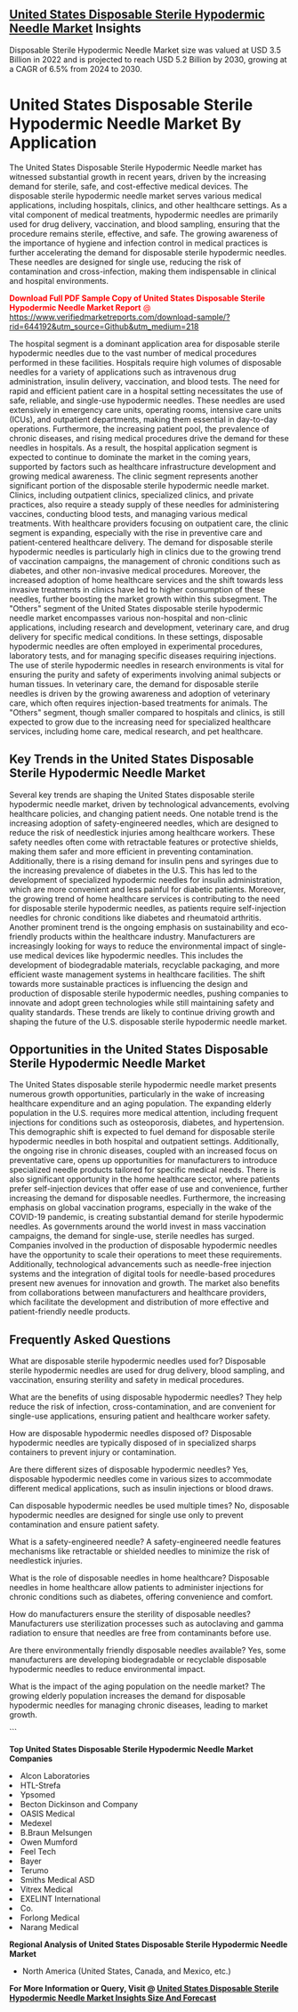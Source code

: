 <h2><a href="https://www.verifiedmarketreports.com/download-sample/?rid=644192&amp;utm_source=Github&amp;utm_medium=218" target="_blank">United States Disposable Sterile Hypodermic Needle Market</a> Insights</h2><p>Disposable Sterile Hypodermic Needle Market size was valued at USD 3.5 Billion in 2022 and is projected to reach USD 5.2 Billion by 2030, growing at a CAGR of 6.5% from 2024 to 2030.</p><p> <h1>United States Disposable Sterile Hypodermic Needle Market By Application</h1> <p>The United States Disposable Sterile Hypodermic Needle market has witnessed substantial growth in recent years, driven by the increasing demand for sterile, safe, and cost-effective medical devices. The disposable sterile hypodermic needle market serves various medical applications, including hospitals, clinics, and other healthcare settings. As a vital component of medical treatments, hypodermic needles are primarily used for drug delivery, vaccination, and blood sampling, ensuring that the procedure remains sterile, effective, and safe. The growing awareness of the importance of hygiene and infection control in medical practices is further accelerating the demand for disposable sterile hypodermic needles. These needles are designed for single use, reducing the risk of contamination and cross-infection, making them indispensable in clinical and hospital environments. <p><span class=""><span style="color: #ff0000;"><strong>Download Full PDF Sample Copy of United States Disposable Sterile Hypodermic Needle Market Report</strong> @ </span><a href="https://www.verifiedmarketreports.com/download-sample/?rid=644192&amp;utm_source=Github&amp;utm_medium=218" target="_blank">https://www.verifiedmarketreports.com/download-sample/?rid=644192&amp;utm_source=Github&amp;utm_medium=218</a></span></p> The hospital segment is a dominant application area for disposable sterile hypodermic needles due to the vast number of medical procedures performed in these facilities. Hospitals require high volumes of disposable needles for a variety of applications such as intravenous drug administration, insulin delivery, vaccination, and blood tests. The need for rapid and efficient patient care in a hospital setting necessitates the use of safe, reliable, and single-use hypodermic needles. These needles are used extensively in emergency care units, operating rooms, intensive care units (ICUs), and outpatient departments, making them essential in day-to-day operations. Furthermore, the increasing patient pool, the prevalence of chronic diseases, and rising medical procedures drive the demand for these needles in hospitals. As a result, the hospital application segment is expected to continue to dominate the market in the coming years, supported by factors such as healthcare infrastructure development and growing medical awareness. The clinic segment represents another significant portion of the disposable sterile hypodermic needle market. Clinics, including outpatient clinics, specialized clinics, and private practices, also require a steady supply of these needles for administering vaccines, conducting blood tests, and managing various medical treatments. With healthcare providers focusing on outpatient care, the clinic segment is expanding, especially with the rise in preventive care and patient-centered healthcare delivery. The demand for disposable sterile hypodermic needles is particularly high in clinics due to the growing trend of vaccination campaigns, the management of chronic conditions such as diabetes, and other non-invasive medical procedures. Moreover, the increased adoption of home healthcare services and the shift towards less invasive treatments in clinics have led to higher consumption of these needles, further boosting the market growth within this subsegment. The "Others" segment of the United States disposable sterile hypodermic needle market encompasses various non-hospital and non-clinic applications, including research and development, veterinary care, and drug delivery for specific medical conditions. In these settings, disposable hypodermic needles are often employed in experimental procedures, laboratory tests, and for managing specific diseases requiring injections. The use of sterile hypodermic needles in research environments is vital for ensuring the purity and safety of experiments involving animal subjects or human tissues. In veterinary care, the demand for disposable sterile needles is driven by the growing awareness and adoption of veterinary care, which often requires injection-based treatments for animals. The "Others" segment, though smaller compared to hospitals and clinics, is still expected to grow due to the increasing need for specialized healthcare services, including home care, medical research, and pet healthcare. <h2>Key Trends in the United States Disposable Sterile Hypodermic Needle Market</h2> <p>Several key trends are shaping the United States disposable sterile hypodermic needle market, driven by technological advancements, evolving healthcare policies, and changing patient needs. One notable trend is the increasing adoption of safety-engineered needles, which are designed to reduce the risk of needlestick injuries among healthcare workers. These safety needles often come with retractable features or protective shields, making them safer and more efficient in preventing contamination. Additionally, there is a rising demand for insulin pens and syringes due to the increasing prevalence of diabetes in the U.S. This has led to the development of specialized hypodermic needles for insulin administration, which are more convenient and less painful for diabetic patients. Moreover, the growing trend of home healthcare services is contributing to the need for disposable sterile hypodermic needles, as patients require self-injection needles for chronic conditions like diabetes and rheumatoid arthritis. Another prominent trend is the ongoing emphasis on sustainability and eco-friendly products within the healthcare industry. Manufacturers are increasingly looking for ways to reduce the environmental impact of single-use medical devices like hypodermic needles. This includes the development of biodegradable materials, recyclable packaging, and more efficient waste management systems in healthcare facilities. The shift towards more sustainable practices is influencing the design and production of disposable sterile hypodermic needles, pushing companies to innovate and adopt green technologies while still maintaining safety and quality standards. These trends are likely to continue driving growth and shaping the future of the U.S. disposable sterile hypodermic needle market. <h2>Opportunities in the United States Disposable Sterile Hypodermic Needle Market</h2> <p>The United States disposable sterile hypodermic needle market presents numerous growth opportunities, particularly in the wake of increasing healthcare expenditure and an aging population. The expanding elderly population in the U.S. requires more medical attention, including frequent injections for conditions such as osteoporosis, diabetes, and hypertension. This demographic shift is expected to fuel demand for disposable sterile hypodermic needles in both hospital and outpatient settings. Additionally, the ongoing rise in chronic diseases, coupled with an increased focus on preventative care, opens up opportunities for manufacturers to introduce specialized needle products tailored for specific medical needs. There is also significant opportunity in the home healthcare sector, where patients prefer self-injection devices that offer ease of use and convenience, further increasing the demand for disposable needles. Furthermore, the increasing emphasis on global vaccination programs, especially in the wake of the COVID-19 pandemic, is creating substantial demand for sterile hypodermic needles. As governments around the world invest in mass vaccination campaigns, the demand for single-use, sterile needles has surged. Companies involved in the production of disposable hypodermic needles have the opportunity to scale their operations to meet these requirements. Additionally, technological advancements such as needle-free injection systems and the integration of digital tools for needle-based procedures present new avenues for innovation and growth. The market also benefits from collaborations between manufacturers and healthcare providers, which facilitate the development and distribution of more effective and patient-friendly needle products. <h2>Frequently Asked Questions</h2> <p>What are disposable sterile hypodermic needles used for? Disposable sterile hypodermic needles are used for drug delivery, blood sampling, and vaccination, ensuring sterility and safety in medical procedures.</p> <p>What are the benefits of using disposable hypodermic needles? They help reduce the risk of infection, cross-contamination, and are convenient for single-use applications, ensuring patient and healthcare worker safety.</p> <p>How are disposable hypodermic needles disposed of? Disposable hypodermic needles are typically disposed of in specialized sharps containers to prevent injury or contamination.</p> <p>Are there different sizes of disposable hypodermic needles? Yes, disposable hypodermic needles come in various sizes to accommodate different medical applications, such as insulin injections or blood draws.</p> <p>Can disposable hypodermic needles be used multiple times? No, disposable hypodermic needles are designed for single use only to prevent contamination and ensure patient safety.</p> <p>What is a safety-engineered needle? A safety-engineered needle features mechanisms like retractable or shielded needles to minimize the risk of needlestick injuries.</p> <p>What is the role of disposable needles in home healthcare? Disposable needles in home healthcare allow patients to administer injections for chronic conditions such as diabetes, offering convenience and comfort.</p> <p>How do manufacturers ensure the sterility of disposable needles? Manufacturers use sterilization processes such as autoclaving and gamma radiation to ensure that needles are free from contaminants before use.</p> <p>Are there environmentally friendly disposable needles available? Yes, some manufacturers are developing biodegradable or recyclable disposable hypodermic needles to reduce environmental impact.</p> <p>What is the impact of the aging population on the needle market? The growing elderly population increases the demand for disposable hypodermic needles for managing chronic diseases, leading to market growth.</p> ```</p><p><strong>Top United States Disposable Sterile Hypodermic Needle Market Companies</strong></p><div data-test-id=""><p><li>Alcon Laboratories</li><li> HTL-Strefa</li><li> Ypsomed</li><li> Becton Dickinson and Company</li><li> OASIS Medical</li><li> Medexel</li><li> B.Braun Melsungen</li><li> Owen Mumford</li><li> Feel Tech</li><li> Bayer</li><li> Terumo</li><li> Smiths Medical ASD</li><li> Vitrex Medical</li><li> EXELINT International</li><li> Co.</li><li> Forlong Medical</li><li> Narang Medical</li></p><div><strong>Regional Analysis of&nbsp;United States Disposable Sterile Hypodermic Needle Market</strong></div><ul><li dir="ltr"><p dir="ltr">North America&nbsp;(United States, Canada, and Mexico, etc.)</p></li></ul><p><strong>For More Information or Query, Visit @&nbsp;</strong><strong><a href="https://www.verifiedmarketreports.com/product/disposable-sterile-hypodermic-needle-market/?utm_source=Github&amp;utm_medium=218" target="_blank">United States Disposable Sterile Hypodermic Needle Market Insights Size And Forecast</a></strong></p></div>
